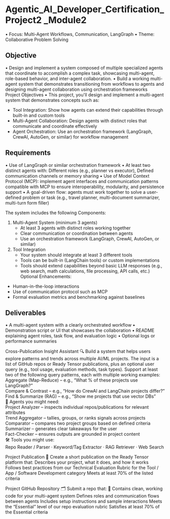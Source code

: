 # Agentic_AI_Developer_Certification_Project2 _Module2


• Focus: Multi-Agent Workflows, Communication, LangGraph 
• Theme: Collaborative Problem Solving

## Objective 
• Design and implement a system composed of multiple specialized agents that coordinate to accomplish a complex task, showcasing multi-agent, role-based behavior, and inter-agent collaboration. 
• Build a working multi-agent system that demonstrates transitioning from workflows to agents and designing multi-agent collaboration using orchestration frameworks  
  Project Objectives
• This project, you'll design and implement a multi-agent system that demonstrates concepts such as:  
 - Tool Integration: Show how agents can extend their capabilities through built-in and custom tools    
 - Multi-Agent Collaboration: Design agents with distinct roles that communicate and coordinate effectively    
 - Agent Orchestration: Use an orchestration framework (LangGraph, CrewAI, AutoGen, or similar) for workflow management  


## Requirements 
• Use of LangGraph or similar orchestration framework 
• At least two distinct agents with: Different roles (e.g., planner vs executor), Defined communication channels or memory sharing 
• Use of Model Context Protocol (MCP): implement agent interfaces and communication patterns compatible with MCP to ensure interoperability, modularity, and persistence support 
• A goal-driven flow: agents must work together to solve a user-defined problem or task (e.g., travel planner, multi-document summarizer, multi-turn form filler) 

 The system includes the following Components:    
 1. Multi-Agent System (minimum 3 agents)  
    - At least 3 agents with distinct roles working together    
    - Clear communication or coordination between agents    
    - Use an orchestration framework (LangGraph, CrewAI, AutoGen, or similar)  
 2. Tool Integration  
     - Your system should integrate at least 3 different tools  
     - Tools can be built-in (LangChain tools) or custom implementations  
     - Tools should extend capabilities beyond basic LLM responses (e.g., web search, math calculations, file processing, API calls, etc.)    
 Optional Enhancements:  
- Human-in-the-loop interactions    
- Use of communication protocol such as MCP    
- Formal evaluation metrics and benchmarking against baselines  


## Deliverables 
• A multi-agent system with a clearly orchestrated workflow 
• Demonstration script or UI that showcases the collaboration 
• README explaining agent roles, task flow, and evaluation logic 
• Optional logs or performance summaries



 

 

Cross-Publication Insight Assistant 🔍
 Build a system that helps users explore patterns and trends across multiple AI/ML projects. The input is a list of GitHub repos or Ready Tensor publications, plus an optional user query (e.g., tool usage, evaluation methods, task types).
 Support at least two of the following query patterns, each with multiple working examples:  
 Aggregate (Map-Reduce) – e.g., “What % of these projects use LangGraph?”  
 Compare & Contrast – e.g., “How do CrewAI and LangChain projects differ?”  
 Find & Summarize (RAG) – e.g., “Show me projects that use vector DBs”  
 🧠 Agents you might need:    
 Project Analyzer – inspects individual repos/publications for relevant attributes  
 Trend Aggregator – tallies, groups, or ranks signals across projects  
 Comparator – compares two project groups based on defined criteria  
 Summarizer – generates clear takeaways for the user  
 Fact-Checker – ensures outputs are grounded in project content  
 🛠 Tools you might use:  
 Repo Reader / Parser · Keyword/Tag Extractor · RAG Retriever · Web Search  

Project Publication 📝
 Create a short publication on the Ready Tensor platform that:
 Describes your project, what it does, and how it works
 Follows best practices from our Technical Evaluation Rubric for the
 Tool / App / Software Development category
 Meets at least 70% of the listed criteria

Project GitHub Repository 🗂
 Submit a repo that:
 📄 
Contains clean, working code for your multi-agent system
 Defines roles and communication flows between agents
 Includes setup instructions and sample interactions
 Meets the “Essential” level of our repo evaluation rubric
 Satisfies at least 70% of the Essential criteria
 
